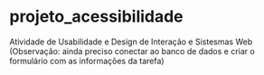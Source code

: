 # projeto_acessibilidade

Atividade de Usabilidade e Design de Interação e Sistesmas Web
(Observação: ainda preciso conectar ao banco de dados e criar o formulário com as informações da tarefa)
